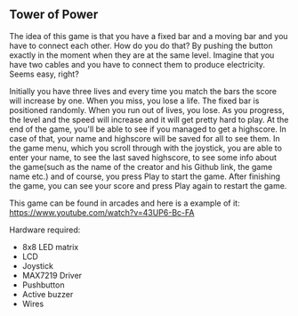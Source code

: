 ## Tower of Power
  The idea of this game is that you have a fixed bar and a moving bar and you have to connect each other. How do you do that? By pushing the button exactly in the moment when they are at the same level. Imagine that you have two cables and you have to connect them to produce electricity. Seems easy, right?
  
  Initially you have three lives and every time you match the bars the score will increase by one. When you miss, you lose a life. The fixed bar is positioned randomly. When you run out of lives, you lose.
  As you progress, the level and the speed will increase and it will get pretty hard to play. At the end of the game, you'll be able to see if you managed to get a highscore. In case of that, your name and highscore will be saved for all to see them. 
  In the game menu, which you scroll through with the joystick, you are able to enter your name, to see the last saved highscore, to see some info about the game(such as the name of the creator and his Github link, the game name etc.) and of course, you press Play to start the game. After finishing the game, you can see your score and press Play again to restart the game.
  
  This game can be found in arcades and here is a example of it: https://www.youtube.com/watch?v=43UP6-Bc-FA

Hardware required:
- 8x8 LED matrix
- LCD
- Joystick
- MAX7219 Driver
- Pushbutton
- Active buzzer
- Wires

